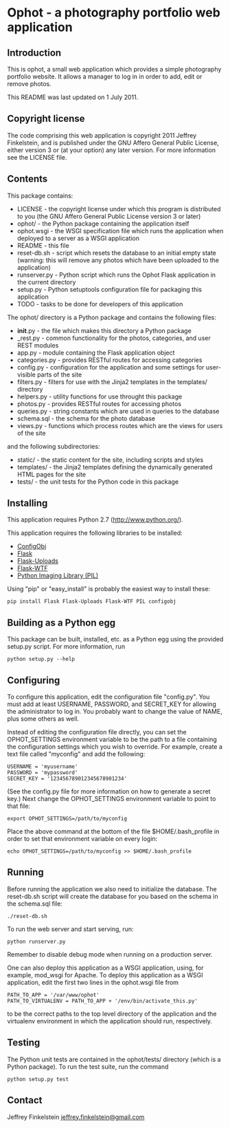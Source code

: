Ophot - a photography portfolio web application
===============================================

Introduction
------------

This is ophot, a small web application which provides a simple photography
portfolio website. It allows a manager to log in in order to add, edit or
remove photos.

This README was last updated on 1 July 2011.

Copyright license
-----------------

The code comprising this web application is copyright 2011 Jeffrey Finkelstein,
and is published under the GNU Affero General Public License, either version 3
or (at your option) any later version. For more information see the LICENSE
file.

Contents
--------

This package contains:

* LICENSE - the copyright license under which this program is distributed to
    you (the GNU Affero General Public License version 3 or later)
* ophot/ - the Python package containing the application itself
* ophot.wsgi - the WSGI specification file which runs the application when
    deployed to a server as a WSGI application
* README - this file
* reset-db.sh - script which resets the database to an initial empty state
    (warning: this will remove any photos which have been uploaded to the
    application)
* runserver.py - Python script which runs the Ophot Flask application in the
    current directory
* setup.py - Python setuptools configuration file for packaging this
    application
* TODO - tasks to be done for developers of this application

The ophot/ directory is a Python package and contains the following files:

* __init__.py - the file which makes this directory a Python package
* _rest.py - common functionality for the photos, categories, and user REST
    modules
* app.py - module containing the Flask application object
* categories.py - provides RESTful routes for accessing categories
* config.py - configuration for the application and some settings for
    user-visible parts of the site
* filters.py - filters for use with the Jinja2 templates in the templates/
    directory
* helpers.py - utility functions for use throught this package
* photos.py - provides RESTful routes for accessing photos
* queries.py - string constants which are used in queries to the database
* schema.sql - the schema for the photo database
* views.py - functions which process routes which are the views for users of
    the site

and the following subdirectories:

* static/ - the static content for the site, including scripts and styles
* templates/ - the Jinja2 templates defining the dynamically generated HTML
    pages for the site
* tests/ - the unit tests for the Python code in this package


Installing
----------

This application requires Python 2.7 (http://www.python.org/).

This application requires the following libraries to be installed:

* [ConfigObj](http://www.voidspace.org.uk/python/configobj.html)
* [Flask](http://flask.pocoo.org)
* [Flask-Uploads](http://packages.python.org/Flask-Uploads)
* [Flask-WTF](http://packages.python.org/Flask-WTF)
* [Python Imaging Library (PIL)](http://www.pythonware.com/products/pil)

Using "pip" or "easy_install" is probably the easiest way to install these:

    pip install Flask Flask-Uploads Flask-WTF PIL configobj

Building as a Python egg
------------------------

This package can be built, installed, etc. as a Python egg using the provided
setup.py script. For more information, run

    python setup.py --help

Configuring
-----------

To configure this application, edit the configuration file "config.py". You
must add at least USERNAME, PASSWORD, and SECRET_KEY for allowing the
administrator to log in. You probably want to change the value of NAME, plus
some others as well.

Instead of editing the configuration file directly, you can set the
OPHOT_SETTINGS environment variable to be the path to a file containing the
configuration settings which you wish to override. For example, create a text
file called "myconfig" and add the following:

    USERNAME = 'myusername'
    PASSWORD = 'mypassword'
    SECRET_KEY = '123456789012345678901234'

(See the config.py file for more information on how to generate a secret key.)
Next change the OPHOT_SETTINGS environment variable to point to that file:

    export OPHOT_SETTINGS=/path/to/myconfig

Place the above command at the bottom of the file $HOME/.bash_profile in order
to set that environment variable on every login:

    echo OPHOT_SETTINGS=/path/to/myconfig >> $HOME/.bash_profile

Running
-------

Before running the application we also need to initialize the database. The
reset-db.sh script will create the database for you based on the schema in the
schema.sql file:

    ./reset-db.sh

To run the web server and start serving, run:

    python runserver.py

Remember to disable debug mode when running on a production server.

One can also deploy this application as a WSGI application, using, for example,
mod_wsgi for Apache. To deploy this application as a WSGI application, edit the
first two lines in the ophot.wsgi file from

    PATH_TO_APP = '/var/www/ophot'
    PATH_TO_VIRTUALENV = PATH_TO_APP + '/env/bin/activate_this.py'

to be the correct paths to the top level directory of the application and the
virtualenv environment in which the application should run, respectively.

Testing
-------

The Python unit tests are contained in the ophot/tests/ directory (which is a
Python package). To run the test suite, run the command

    python setup.py test

Contact
-------

Jeffrey Finkelstein <jeffrey.finkelstein@gmail.com>
